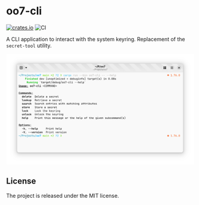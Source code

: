 # oo7-cli

[![crates.io](https://img.shields.io/crates/v/oo7-cli)](https://crates.io/crates/oo7-cli) ![CI](https://github.com/bilelmoussaoui/oo7/workflows/CI/badge.svg)

A CLI application to interact with the system keyring. Replacement of the `secret-tool` utility.

![Screenshot](./screenshot.png)

## License

The project is released under the MIT license.
